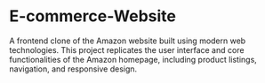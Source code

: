 # E-commerce-Website
A frontend clone of the Amazon website built using modern web technologies. This project replicates the user interface and core functionalities of the Amazon homepage, including product listings, navigation, and responsive design.
